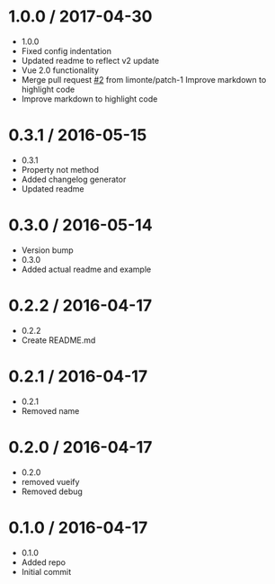 1.0.0 / 2017-04-30
==================

  * 1.0.0
  * Fixed config indentation
  * Updated readme to reflect v2 update
  * Vue 2.0 functionality
  * Merge pull request [#2](https://github.com/samturrell/vue-breadcrumbs/issues/2) from limonte/patch-1
    Improve markdown to highlight code
  * Improve markdown to highlight code

0.3.1 / 2016-05-15
==================

  * 0.3.1
  * Property not method
  * Added changelog generator
  * Updated readme

0.3.0 / 2016-05-14
==================

  * Version bump
  * 0.3.0
  * Added actual readme and example

0.2.2 / 2016-04-17
==================

  * 0.2.2
  * Create README.md

0.2.1 / 2016-04-17
==================

  * 0.2.1
  * Removed name

0.2.0 / 2016-04-17
==================

  * 0.2.0
  * removed vueify
  * Removed debug

0.1.0 / 2016-04-17
==================

  * 0.1.0
  * Added repo
  * Initial commit